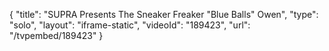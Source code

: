 {
    "title": "SUPRA Presents The Sneaker Freaker \"Blue Balls\" Owen",
    "type": "solo",
    "layout": "iframe-static",
    "videoId": "189423",
    "url": "\/tvpembed\/189423"
}